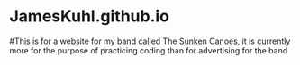 # JamesKuhl.github.io
#This is for a website for my band called The Sunken Canoes, it is currently more for the purpose of practicing coding than for advertising for the band
